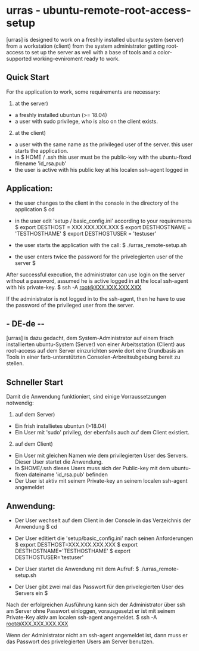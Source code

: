 # urras - ubuntu-remote-root-access-setup

[urras] is designed to work on a freshly installed ubuntu system (server) from a workstation (client) from the system administrator getting root-access to set up the server as well with a base of tools and a color-supported working-evniroment ready to work.

## Quick Start

For the application to work, some requirements are necessary:
1. at the server)
- a freshly installed ubuntun  (>= 18.04)
- a user with sudo privilege, who is also on the client exists.

2. at the client)
- a user with the same name as the privileged user of the server. this user starts the application.
- in $ HOME / .ssh this user must be the public-key with the ubuntu-fixed filename 'id_rsa.pub'
- the user is active with his public key at his localen ssh-agent logged in

## Application:

- the user changes to the client in the console in the directory of the application
    $ cd <DIRECTORY>

- in the user edit 'setup / basic_config.ini' according to your requirements
    $ export DESTHOST = XXX.XXX.XXX.XXX
    $ export DESTHOSTNAME = 'TESTHOSTHAME'
    $ export DESTHOSTUSER = 'testuser'

- the user starts the application with the call:
    $ ./urras_remote-setup.sh

- the user enters twice the password for the privelegierten user of the server
    $ <Password>

After successful execution, the administrator can use login on the server without a password, assumed he is active logged in at the local ssh-agent with his private-key.
    $ ssh -A root@XXX.XXX.XXX.XXX

If the administrator is not logged in to the ssh-agent, then he have to use the password of the privileged user from the server.


## - DE-de --

[urras] is dazu gedacht, dem System-Administrator auf einem frisch installierten ubuntu-System (Server) von einer Arbeitsstation (Client) aus root-access auf dem Server einzurichten sowie dort eine Grundbasis an Tools in einer farb-unterstützten Consolen-Arbreitsubgebung bereit zu stellen. 

## Schneller Start

Damit die Anwendung funktioniert, sind einige Vorraussetzungen notwendig:
1. auf dem Server)
- Ein frish installietes ubuntun (>18.04)
- Ein User mit 'sudo' privileg, der ebenfalls auch auf dem Client existiert.

2. auf dem Client)
- Ein User mit gleichen Namen wie dem privilegierten User des Servers. Dieser User startet die Anwendung.
- In $HOME/.ssh dieses Users muss sich der Public-key mit dem ubuntu-fixen dateiname 'id_rsa.pub' befinden
- Der User ist aktiv mit seinem Private-key an seinem localen ssh-agent angemeldet

## Anwendung:

- Der User wechselt auf dem Client in der Console in das Verzeichnis der Anwendung
    $ cd <VERZEICHNIS>

- Der User editiert die 'setup/basic_config.ini' nach seinen Anforderungen
    $ export DESTHOST=XXX.XXX.XXX.XXX
    $ export DESTHOSTNAME='TESTHOSTHAME'
    $ export DESTHOSTUSER='testuser'

- Der User startet die Anwendung mit dem Aufruf:
    $ ./urras_remote-setup.sh

- Der User gibt zwei mal das Passwort für den privelegierten User des Servers ein
    $ <password>

Nach der erfolgreichen Ausführung kann sich der Administrator über ssh am Server ohne Passwort einloggen, vorausgesetzt er ist mit seinem Private-Key aktiv am localen ssh-agent angemeldet.
    $ ssh -A root@XXX.XXX.XXX.XXX

Wenn der Administrator nicht am ssh-agent angemeldet ist, dann muss er das Passwort des privelegierten Users am Server benutzen.
